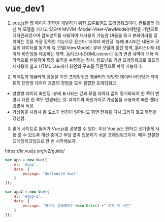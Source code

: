 # vue_dev1

1. vue.js란
웹 페이지 화면을 개발하기 위한 프론트앤드 프레임워크이다. 
컨트롤러 대신 뷰 모델을 가지고 있으며 MVVM (Model-View-ViewModel)패턴을 기반으로 디자인되었으며 컴포넌트를 사용하여 재사용이 가능한 UI들을 묶고 뷰레이러를 정리하는 것을 가장 강력한 기능으로 꼽는다.
데이터 바인딩: 뷰에 표시되는 내용과 모델의 데이터를 동기화
뷰 모델(ViewModel): 뷰와 모델의 중간 영역, 돔리스너와 데이터 바인딩을 제공하는 영역.
돔리스너(DOMListener): 동의 변경 내역에 대해 즉각적으로 반응하여 특정 로직을 수행하는 장치.
컴포넌트 기반 프레임워크로 코드의 재사용이 쉽고 HTML 코드에서 화면의 구조를 직관적으로 파악 가능하다.

2. 리액트과 앵귤러의 장점을 가진 프레임워크
앵귤러의 양방향 데이터 바인딩과 리액트의 단방향 데이터 흐름의 장점을 모두 결합한 프레임워크
- 양방향 데이터 바인딩: 뷰에 표시되는 값과 모델 데이터 값이 동기화되어 한 쪽이 변경시 다른 한 쪽도 변경되는 것.
리액트와 마찬가지로 가상돔을 사용하여 빠른 렌더링방식 적용
- 가상돔을 사용시 돔 요소가 변경이 일어나도 화면 전체를 다시 그리지 않고 화면을 갱신함.

3. 밑에 사이트로 들어가 Vue.js를 공부할 수 있다.
우선 Vue.js는 편하고 보기좋게 사용 할 수 있도록 개선 중이고 부담 없이 입문하기 쉬운 프레임워크이다.
매우 친절한 프레임워크임으로 한 번 시작해보자.

https://kr.vuejs.org/v2/guide/


```js
var app = new Vue({
    el: '#app',
    data: {
        message: 'HelloWold Vue!'
    }
});

var app2 = new Vue({
    el: '#app-2',
    data: {
        message: '마우스 잘올렸어!'+new Date() +" 로드 된 시간" 
    }
});
```
